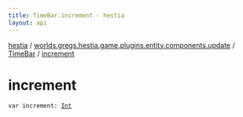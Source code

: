 ```yaml
---
title: TimeBar.increment - hestia
layout: api
---
```


<div class='api-docs-breadcrumbs'><a href="../../index.html">hestia</a> / <a href="../index.html">worlds.gregs.hestia.game.plugins.entity.components.update</a> / <a href="index.html">TimeBar</a> / <a href="./increment.html">increment</a></div>

# increment

<div class="signature"><code><span class="keyword">var </span><span class="identifier">increment</span><span class="symbol">: </span><a href="https://kotlinlang.org/api/latest/jvm/stdlib/kotlin/-int/index.html"><span class="identifier">Int</span></a></code></div>
